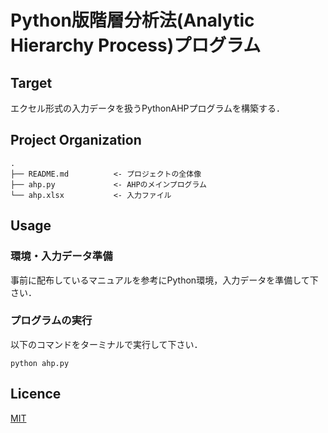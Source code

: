 Python版階層分析法(Analytic Hierarchy Process)プログラム
==============================

## Target

エクセル形式の入力データを扱うPythonAHPプログラムを構築する．

## Project Organization

    .
    ├── README.md          <- プロジェクトの全体像
    ├── ahp.py             <- AHPのメインプログラム
    └── ahp.xlsx           <- 入力ファイル

## Usage

### 環境・入力データ準備

事前に配布しているマニュアルを参考にPython環境，入力データを準備して下さい．

### プログラムの実行

以下のコマンドをターミナルで実行して下さい．
```shell
python ahp.py
```

## Licence

[MIT](https://github.com/tcnksm/tool/blob/master/LICENCE)


